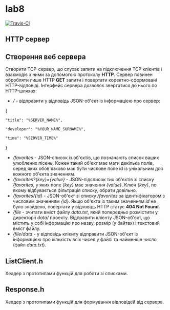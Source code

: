 # lab8
[![Travis-CI][travis-badge]][travis-builds]

[travis-badge]: https://travis-ci.org/dyuk99/lab8.svg?branch=master
[travis-builds]: https://travis-ci.org/dyuk99/lab8/builds
## HTTP сервер
## Створення веб сервера
Створити TCP-сервер, що слухає запити на підключення TCP клієнтів і взаємодіє з ними за допомогою протоколу **HTTP**. Сервер повинен обробляти лише HTTP **GET** запити і повертати коректно-сформовані HTTP-відповіді. Інтерфейс сервера дозволяє звертатися до нього по HTTP-шляхах:
- */* - відправити у відповідь JSON-об'єкт із інформацією про сервер:

{

    "title": "%SERVER_NAME%",

    "developer": "%YOUR_NAME_SURNAME%", 

    "time": "%SERVER_TIME%"

}


- */favorites* - JSON-список із об'єктів, що позначають список ваших улюблених пісень. Кожен такий об'єкт має мати декілька полів, серед яких обов'язково має бути числове поле id із унікальним для кожного об'єкта значенням.
- */favorites?{key}={value}* - JSON-підсписок тих об'єктів зі списку */favorites*, у яких поле *{key}* має значення *{value}*. Ключ *{key}*, по якому відбувається фільтрація списку, обрати довільно.
- */favorites/{id}* - JSON-об'єкт зі списку */favorites* за ідентифікатором з числовим значенням *{id}*. Якщо об'єкта із таким значенням *id* не було знайдено, повертати у відповідь HTTP статус **404 Not Found**.
- */file* - зчитати вміст файлу *data.txt*, який попередньо розмістити у директорії *data/* проекту. Відправити клієнту JSON-об'єкт, що містить у собі інформацію про назву, розмір (у байтах) і текстовий вміст файлу.
- */file/data* - у відповідь клієнту відправити JSON-об'єкт із інформацією про кількість всіх чисел у файлі та найменше число (файл *data.txt*).
## ListClient.h
Хеадер з прототипами функцій для роботи зі списками.
## Response.h
Хеадер з прототипами функцій для формування відповідей від сервера.


